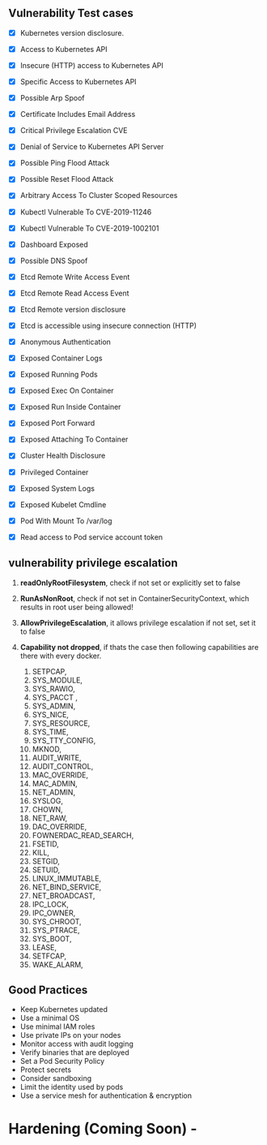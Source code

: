 

## Vulnerability Test cases

- [x] Kubernetes version disclosure.
- [x] Access to Kubernetes API
- [x] Insecure (HTTP) access to Kubernetes API 
- [x] Specific Access to Kubernetes API 
- [x] Possible Arp Spoof 
- [x] Certificate Includes Email Address
- [x] Critical Privilege Escalation CVE
- [x] Denial of Service to Kubernetes API Server
- [x] Possible Ping Flood Attack
- [x] Possible Reset Flood Attack
- [x] Arbitrary Access To Cluster Scoped Resources
- [x] Kubectl Vulnerable To CVE-2019-11246
- [x] Kubectl Vulnerable To CVE-2019-1002101
- [x] Dashboard Exposed
- [x] Possible DNS Spoof
- [x] Etcd Remote Write Access Event
- [x] Etcd Remote Read Access Event
- [x] Etcd Remote version disclosure
- [x] Etcd is accessible using insecure connection (HTTP)
- [x] Anonymous Authentication
- [x] Exposed Container Logs
- [x] Exposed Running Pods
- [x] Exposed Exec On Container
- [x] Exposed Run Inside Container
- [x] Exposed Port Forward
- [x] Exposed Attaching To Container
- [x] Cluster Health Disclosure
- [x] Privileged Container
- [x] Exposed System Logs
- [x] Exposed Kubelet Cmdline
- [x] Pod With Mount To /var/log
- [x] Read access to Pod service account token
    

## vulnerability privilege escalation


1.  **readOnlyRootFilesystem**,  check if not set or explicitly set to false
2.  **RunAsNonRoot**, check if not set in ContainerSecurityContext, which results in root user being allowed!
3.  **AllowPrivilegeEscalation**, it allows privilege escalation if not set, set it to false
4.  **Capability not dropped**, if thats the case then following capabilities are there with every docker.

    1. SETPCAP,
    2. SYS_MODULE, 
    3. SYS_RAWIO,
    4. SYS_PACCT ,
    5. SYS_ADMIN, 
    6. SYS_NICE, 
    7. SYS_RESOURCE, 
    8. SYS_TIME, 
    9. SYS_TTY_CONFIG, 
    10. MKNOD, 
    11. AUDIT_WRITE, 
    12. AUDIT_CONTROL, 
    13. MAC_OVERRIDE, 
    14. MAC_ADMIN, 
    15. NET_ADMIN, 
    16. SYSLOG, 
    17. CHOWN, 
    18. NET_RAW, 
    19. DAC_OVERRIDE, 
    20. FOWNERDAC_READ_SEARCH, 
    21. FSETID, 
    22. KILL, 
    23. SETGID, 
    24. SETUID, 
    25. LINUX_IMMUTABLE, 
    26. NET_BIND_SERVICE, 
    27. NET_BROADCAST, 
    28. IPC_LOCK, 
    29. IPC_OWNER, 
    30. SYS_CHROOT, 
    31. SYS_PTRACE, 
    32. SYS_BOOT, 
    33.  LEASE, 
    34. SETFCAP, 
    35. WAKE_ALARM, 
    

## Good Practices

-   Keep Kubernetes updated
-   Use a minimal OS
-   Use minimal IAM roles
-   Use private IPs on your nodes
-   Monitor access with audit logging
-   Verify binaries that are deployed
-   Set a Pod Security Policy
-   Protect secrets
-   Consider sandboxing
-   Limit the identity used by pods
-   Use a service mesh for authentication & encryption


# Hardening (Coming Soon) -

    



